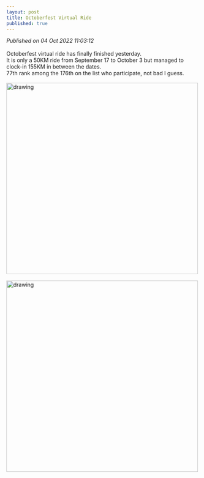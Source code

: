 ```yaml
---
layout: post
title: Octoberfest Virtual Ride
published: true
---
```

_Published on 04 Oct 2022 11:03:12_
<br>
<br>
Octoberfest virtual ride has finally finished yesterday.
<br>
It is only a 50KM ride from September 17 to October 3 but managed to clock-in 155KM in between the dates.
<br>
77th rank among the 176th on the list who participate, not bad I guess.
<br> 
<br>
<img src="https://drive.google.com/uc?export=view&id=1rJOXj09xEIPHVUBXqYvVmqT9i0zlA9qU" alt="drawing" width="500"/>
<br>
<br>
<img src="https://drive.google.com/uc?export=view&id=1NpI6EMi3f9bXZ_hGSQ2si5T_3Dy_L4zA" alt="drawing" width="500"/>
